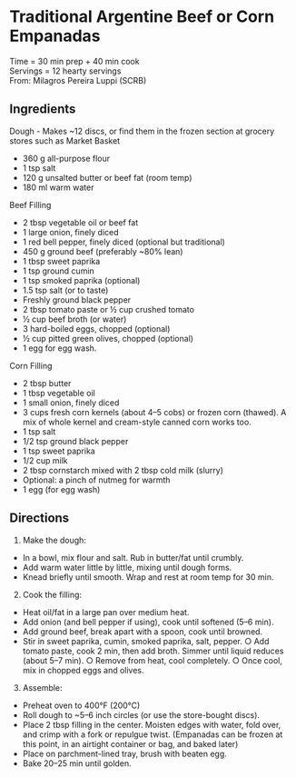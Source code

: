 Traditional Argentine Beef or Corn Empanadas
====

Time = 30 min prep + 40 min cook \
Servings = 12 hearty servings \
From: Milagros Pereira Luppi (SCRB)


**Ingredients**
----

Dough - Makes ~12 discs, or find them in the frozen section at grocery stores such as Market Basket
- 360 g all-purpose flour
- 1 tsp salt
- 120 g unsalted butter or beef fat (room temp)
- 180 ml warm water 

Beef Filling
- 2 tbsp vegetable oil or beef fat
- 1 large onion, finely diced
- 1 red bell pepper, finely diced (optional but traditional)
- 450 g ground beef (preferably ~80% lean)
- 1 tbsp sweet paprika
- 1 tsp ground cumin
- 1 tsp smoked paprika (optional)
- 1.5 tsp salt (or to taste)
- Freshly ground black pepper
- 2 tbsp tomato paste or ½ cup crushed tomato
- ½ cup beef broth (or water)
- 3 hard-boiled eggs, chopped (optional)
- ½ cup pitted green olives, chopped (optional)
- 1 egg for egg wash. 

Corn Filling

- 2 tbsp butter
- 1 tbsp vegetable oil
- 1 small onion, finely diced
- 3 cups fresh corn kernels (about 4–5 cobs) or frozen corn (thawed). A mix of whole kernel and cream-style canned corn works too.
- 1 tsp salt
- 1/2 tsp ground black pepper
- 1 tsp sweet paprika
- 1/2 cup milk
- 2 tbsp cornstarch mixed with 2 tbsp cold milk (slurry)
- Optional: a pinch of nutmeg for warmth
- 1 egg (for egg wash) 

**Directions**
----
1. Make the dough:

- In a bowl, mix flour and salt. Rub in butter/fat until crumbly.
- Add warm water little by little, mixing until dough forms. 
- Knead briefly until smooth. Wrap and rest at room temp for 30 min. 

2. Cook the filling:

- Heat oil/fat in a large pan over medium heat.
- Add onion (and bell pepper if using), cook until softened (5–6 min).
- Add ground beef, break apart with a spoon, cook until browned.
- Stir in sweet paprika, cumin, smoked paprika, salt, pepper. ○ Add tomato paste, cook 2 min, then add broth. Simmer until liquid reduces (about 5–7 min). ○ Remove from heat, cool completely. ○ Once cool, mix in chopped eggs and olives. 


3. Assemble:

- Preheat oven to 400°F (200°C)
- Roll dough to ~5–6 inch circles (or use the store-bought discs).
- Place 2 tbsp filling in the center. Moisten edges with water, fold over, and crimp with a fork or repulgue twist. (Empanadas can be frozen at this point, in an airtight container or bag, and baked later)
- Place on parchment-lined tray, brush with beaten egg.
- Bake 20–25 min until golden. 